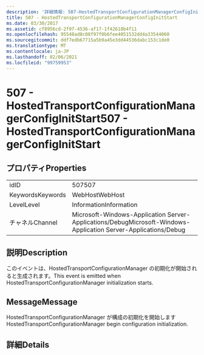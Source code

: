 ```yaml
---
description: '詳細情報: 507-HostedTransportConfigurationManagerConfigInitStart'
title: 507 - HostedTransportConfigurationManagerConfigInitStart
ms.date: 03/30/2017
ms.assetid: cf8956cd-2f97-4536-af17-1f42618b4f11
ms.openlocfilehash: 95548ad8c08f97f0b6fee4051532dd4a33544060
ms.sourcegitcommit: ddf7edb67715a5b9a45e3dd44536dabc153c1de0
ms.translationtype: MT
ms.contentlocale: ja-JP
ms.lasthandoff: 02/06/2021
ms.locfileid: "99759953"
---
```

# <a name="507---hostedtransportconfigurationmanagerconfiginitstart"></a><span data-ttu-id="7c502-103">507 - HostedTransportConfigurationManagerConfigInitStart</span><span class="sxs-lookup"><span data-stu-id="7c502-103">507 - HostedTransportConfigurationManagerConfigInitStart</span></span>

## <a name="properties"></a><span data-ttu-id="7c502-104">プロパティ</span><span class="sxs-lookup"><span data-stu-id="7c502-104">Properties</span></span>  
  
|||  
|-|-|  
|<span data-ttu-id="7c502-105">id</span><span class="sxs-lookup"><span data-stu-id="7c502-105">ID</span></span>|<span data-ttu-id="7c502-106">507</span><span class="sxs-lookup"><span data-stu-id="7c502-106">507</span></span>|  
|<span data-ttu-id="7c502-107">Keywords</span><span class="sxs-lookup"><span data-stu-id="7c502-107">Keywords</span></span>|<span data-ttu-id="7c502-108">WebHost</span><span class="sxs-lookup"><span data-stu-id="7c502-108">WebHost</span></span>|  
|<span data-ttu-id="7c502-109">Level</span><span class="sxs-lookup"><span data-stu-id="7c502-109">Level</span></span>|<span data-ttu-id="7c502-110">Information</span><span class="sxs-lookup"><span data-stu-id="7c502-110">Information</span></span>|  
|<span data-ttu-id="7c502-111">チャネル</span><span class="sxs-lookup"><span data-stu-id="7c502-111">Channel</span></span>|<span data-ttu-id="7c502-112">Microsoft-Windows-Application Server-Applications/Debug</span><span class="sxs-lookup"><span data-stu-id="7c502-112">Microsoft-Windows-Application Server-Applications/Debug</span></span>|  
  
## <a name="description"></a><span data-ttu-id="7c502-113">説明</span><span class="sxs-lookup"><span data-stu-id="7c502-113">Description</span></span>  

 <span data-ttu-id="7c502-114">このイベントは、HostedTransportConfigurationManager の初期化が開始されると生成されます。</span><span class="sxs-lookup"><span data-stu-id="7c502-114">This event is emitted when HostedTransportConfigurationManager initialization starts.</span></span>  
  
## <a name="message"></a><span data-ttu-id="7c502-115">Message</span><span class="sxs-lookup"><span data-stu-id="7c502-115">Message</span></span>  

 <span data-ttu-id="7c502-116">HostedTransportConfigurationManager が構成の初期化を開始します</span><span class="sxs-lookup"><span data-stu-id="7c502-116">HostedTransportConfigurationManager begin configuration initialization.</span></span>  
  
## <a name="details"></a><span data-ttu-id="7c502-117">詳細</span><span class="sxs-lookup"><span data-stu-id="7c502-117">Details</span></span>
